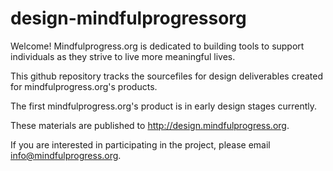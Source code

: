 # design-mindfulprogressorg
Welcome!  Mindfulprogress.org is dedicated to building tools to support individuals as they strive to live
more meaningful lives.  

This github repository tracks the sourcefiles for design deliverables created for mindfulprogress.org's products.  

The first mindfulprogress.org's product is in early design stages currently.

These materials are published to http://design.mindfulprogress.org.

If you are interested in participating in the project, please email info@mindfulprogress.org.
